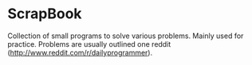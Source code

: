 # ScrapBook
Collection of small programs to solve various problems.
Mainly used for practice.
Problems are usually outlined one reddit (http://www.reddit.com/r/dailyprogrammer).
